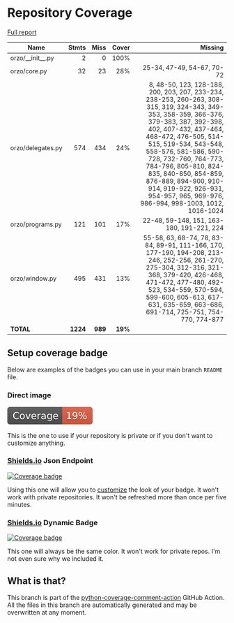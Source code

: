 # Repository Coverage

[Full report](https://htmlpreview.github.io/?https://github.com/InsightCenterNoodles/Orzo/blob/python-coverage-comment-action-data/htmlcov/index.html)

| Name                 |    Stmts |     Miss |   Cover |   Missing |
|--------------------- | -------: | -------: | ------: | --------: |
| orzo/\_\_init\_\_.py |        2 |        0 |    100% |           |
| orzo/core.py         |       32 |       23 |     28% |25-34, 47-49, 54-67, 70-72 |
| orzo/delegates.py    |      574 |      434 |     24% |8, 48-50, 123, 128-188, 200, 203, 207, 233-234, 238-253, 260-263, 308-315, 319, 324-343, 349-353, 358-359, 366-376, 379-383, 387, 392-398, 402, 407-432, 437-464, 468-472, 476-505, 514-515, 519-534, 543-548, 558-576, 581-586, 590-728, 732-760, 764-773, 784-796, 805-810, 824-835, 840-850, 854-859, 876-889, 894-900, 910-914, 919-922, 926-931, 954-957, 965, 969-976, 986-994, 998-1003, 1012, 1016-1024 |
| orzo/programs.py     |      121 |      101 |     17% |22-48, 59-148, 151, 163-180, 191-221, 224 |
| orzo/window.py       |      495 |      431 |     13% |55-58, 63, 68-74, 78, 83-84, 89-91, 111-166, 170, 177-190, 194-208, 213-246, 252-256, 261-270, 275-304, 312-316, 321-368, 379-420, 426-468, 471-472, 477-480, 492-523, 534-559, 570-594, 599-600, 605-613, 617-631, 635-659, 663-686, 691-714, 725-751, 754-770, 774-877 |
|            **TOTAL** | **1224** |  **989** | **19%** |           |


## Setup coverage badge

Below are examples of the badges you can use in your main branch `README` file.

### Direct image

[![Coverage badge](https://raw.githubusercontent.com/InsightCenterNoodles/Orzo/python-coverage-comment-action-data/badge.svg)](https://htmlpreview.github.io/?https://github.com/InsightCenterNoodles/Orzo/blob/python-coverage-comment-action-data/htmlcov/index.html)

This is the one to use if your repository is private or if you don't want to customize anything.

### [Shields.io](https://shields.io) Json Endpoint

[![Coverage badge](https://img.shields.io/endpoint?url=https://raw.githubusercontent.com/InsightCenterNoodles/Orzo/python-coverage-comment-action-data/endpoint.json)](https://htmlpreview.github.io/?https://github.com/InsightCenterNoodles/Orzo/blob/python-coverage-comment-action-data/htmlcov/index.html)

Using this one will allow you to [customize](https://shields.io/endpoint) the look of your badge.
It won't work with private repositories. It won't be refreshed more than once per five minutes.

### [Shields.io](https://shields.io) Dynamic Badge

[![Coverage badge](https://img.shields.io/badge/dynamic/json?color=brightgreen&label=coverage&query=%24.message&url=https%3A%2F%2Fraw.githubusercontent.com%2FInsightCenterNoodles%2FOrzo%2Fpython-coverage-comment-action-data%2Fendpoint.json)](https://htmlpreview.github.io/?https://github.com/InsightCenterNoodles/Orzo/blob/python-coverage-comment-action-data/htmlcov/index.html)

This one will always be the same color. It won't work for private repos. I'm not even sure why we included it.

## What is that?

This branch is part of the
[python-coverage-comment-action](https://github.com/marketplace/actions/python-coverage-comment)
GitHub Action. All the files in this branch are automatically generated and may be
overwritten at any moment.